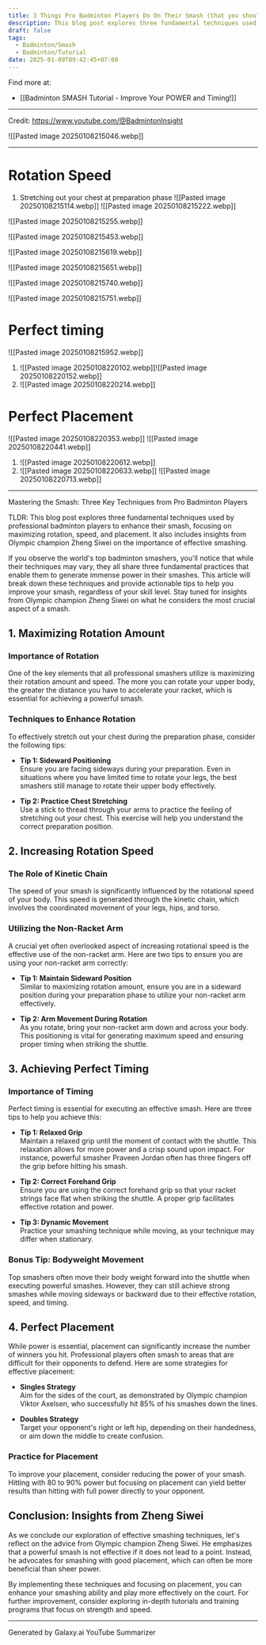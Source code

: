 ```yaml
---
title: 3 Things Pro Badminton Players Do On Their Smash (that you should too)
description: This blog post explores three fundamental techniques used by professional badminton players to enhance their smash, focusing on maximizing rotation, speed, and placement. It also includes insights from Olympic champion Zheng Siwei on the importance of effective smashing.
draft: false
tags:
  - Badminton/Smash
  - Badminton/Tutorial
date: 2025-01-09T09:42:45+07:00
---
```

Find more at:
- [[Badminton SMASH Tutorial - Improve Your POWER and Timing!]]
---
Credit: https://www.youtube.com/@BadmintonInsight


![[Pasted image 20250108215046.webp]]

---
# Rotation Speed
1. Stretching out your chest at preparation phase
![[Pasted image 20250108215114.webp]]
![[Pasted image 20250108215222.webp]]

![[Pasted image 20250108215255.webp]]

![[Pasted image 20250108215453.webp]]

![[Pasted image 20250108215619.webp]]

![[Pasted image 20250108215651.webp]]

![[Pasted image 20250108215740.webp]]

![[Pasted image 20250108215751.webp]]

# Perfect timing
![[Pasted image 20250108215952.webp]]

1. ![[Pasted image 20250108220102.webp]]![[Pasted image 20250108220152.webp]]
2. ![[Pasted image 20250108220214.webp]]
# Perfect Placement

![[Pasted image 20250108220353.webp]]
![[Pasted image 20250108220441.webp]]

1. ![[Pasted image 20250108220612.webp]]
2. ![[Pasted image 20250108220633.webp]]
![[Pasted image 20250108220713.webp]]

---

Mastering the Smash: Three Key Techniques from Pro Badminton Players

TLDR: This blog post explores three fundamental techniques used by professional badminton players to enhance their smash, focusing on maximizing rotation, speed, and placement. It also includes insights from Olympic champion Zheng Siwei on the importance of effective smashing.


If you observe the world's top badminton smashers, you'll notice that while their techniques may vary, they all share three fundamental practices that enable them to generate immense power in their smashes. This article will break down these techniques and provide actionable tips to help you improve your smash, regardless of your skill level. Stay tuned for insights from Olympic champion Zheng Siwei on what he considers the most crucial aspect of a smash.

## 1. Maximizing Rotation Amount

### Importance of Rotation

One of the key elements that all professional smashers utilize is maximizing their rotation amount and speed. The more you can rotate your upper body, the greater the distance you have to accelerate your racket, which is essential for achieving a powerful smash.

### Techniques to Enhance Rotation

To effectively stretch out your chest during the preparation phase, consider the following tips:

- **Tip 1: Sideward Positioning**  
  Ensure you are facing sideways during your preparation. Even in situations where you have limited time to rotate your legs, the best smashers still manage to rotate their upper body effectively.

- **Tip 2: Practice Chest Stretching**  
  Use a stick to thread through your arms to practice the feeling of stretching out your chest. This exercise will help you understand the correct preparation position.

## 2. Increasing Rotation Speed

### The Role of Kinetic Chain

The speed of your smash is significantly influenced by the rotational speed of your body. This speed is generated through the kinetic chain, which involves the coordinated movement of your legs, hips, and torso.

### Utilizing the Non-Racket Arm

A crucial yet often overlooked aspect of increasing rotational speed is the effective use of the non-racket arm. Here are two tips to ensure you are using your non-racket arm correctly:

- **Tip 1: Maintain Sideward Position**  
  Similar to maximizing rotation amount, ensure you are in a sideward position during your preparation phase to utilize your non-racket arm effectively.

- **Tip 2: Arm Movement During Rotation**  
  As you rotate, bring your non-racket arm down and across your body. This positioning is vital for generating maximum speed and ensuring proper timing when striking the shuttle.

## 3. Achieving Perfect Timing

### Importance of Timing

Perfect timing is essential for executing an effective smash. Here are three tips to help you achieve this:

- **Tip 1: Relaxed Grip**  
  Maintain a relaxed grip until the moment of contact with the shuttle. This relaxation allows for more power and a crisp sound upon impact. For instance, powerful smasher Praveen Jordan often has three fingers off the grip before hitting his smash.

- **Tip 2: Correct Forehand Grip**  
  Ensure you are using the correct forehand grip so that your racket strings face flat when striking the shuttle. A proper grip facilitates effective rotation and power.

- **Tip 3: Dynamic Movement**  
  Practice your smashing technique while moving, as your technique may differ when stationary.

### Bonus Tip: Bodyweight Movement

Top smashers often move their body weight forward into the shuttle when executing powerful smashes. However, they can still achieve strong smashes while moving sideways or backward due to their effective rotation, speed, and timing.

## 4. Perfect Placement

While power is essential, placement can significantly increase the number of winners you hit. Professional players often smash to areas that are difficult for their opponents to defend. Here are some strategies for effective placement:

- **Singles Strategy**  
  Aim for the sides of the court, as demonstrated by Olympic champion Viktor Axelsen, who successfully hit 85% of his smashes down the lines.

- **Doubles Strategy**  
  Target your opponent's right or left hip, depending on their handedness, or aim down the middle to create confusion.

### Practice for Placement

To improve your placement, consider reducing the power of your smash. Hitting with 80 to 90% power but focusing on placement can yield better results than hitting with full power directly to your opponent.

## Conclusion: Insights from Zheng Siwei

As we conclude our exploration of effective smashing techniques, let's reflect on the advice from Olympic champion Zheng Siwei. He emphasizes that a powerful smash is not effective if it does not lead to a point. Instead, he advocates for smashing with good placement, which can often be more beneficial than sheer power.

By implementing these techniques and focusing on placement, you can enhance your smashing ability and play more effectively on the court. For further improvement, consider exploring in-depth tutorials and training programs that focus on strength and speed.

---
Generated by Galaxy.ai YouTube Summarizer